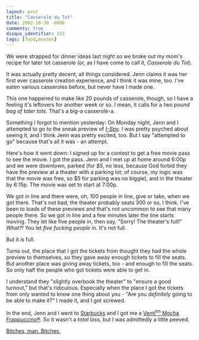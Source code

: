 ```yaml
---
layout: post
title: "Casserole du Tot"
date: 2002-10-30 -0800
comments: true
disqus_identifier: 155
tags: [food,movies]
---
```

We were strapped for dinner ideas last night so we broke out my mom's
recipe for tater tot casserole (or, as I have come to call it,
*Casserole du Tot*).

 It was actually pretty decent, all things considered. Jenn claims it
was her first ever casserole creation experience, and I think it was
mine, too. I've eaten various casseroles before, but never have I made
one.

 This one happened to make like 20 pounds of casserole, though, so I
have a feeling it's leftovers for another week or so. I mean, it calls
for a *two pound bag of tater tots*. That's a big-a casserole-a.

 Something I forgot to mention yesterday: On Monday night, Jenn and I
attempted to go to the sneak preview of
[*I-Spy*](http://us.imdb.com/Title?0297181). I was pretty psyched about
seeing it, and I think Jenn was pretty excited, too. But I say
"attempted to go" because that's all it was - an attempt.

 Here's how it went down: I signed up for a contest to get a free movie
pass to see the movie. I got the pass. Jenn and I met up at home around
6:00p and we were downtown, parked (for *$5*, no less, because God
forbid they have the preview at a theater with a parking lot; of course,
my logic was that the movie was free, so $5 for parking was no biggie),
and in the theater by 6:15p. The movie was set to start at 7:00p.

 We got in line and there were, oh, 100 people in line, give or take,
when we got there. That's not bad; the theater probably seats 300 or so,
I think. I've been to loads of these previews and that's not uncommon to
see that many people there. So we got in line and a few minutes later
the line starts moving. They let like five people in, then say, "Sorry!
The theater's full!" *What?!* You let *five fucking people in*. It's not
full.

 But it *is* full.

 Turns out, the place that I got the tickets from thought they had the
whole preview to themselves, so they gave away enough tickets to fill
the seats. But another place was giving away tickets, too - and enough
to fill the seats. So only half the people who got tickets were able to
get in.

 I understand they "slightly overbook the theater" to "ensure a good
turnout," but that's ridiculous. Especially when the place I got the
tickets from only wanted to know one thing about you - "Are you
*definitely* going to be able to make it?" I made it, and I got
screwed.

 In the end, Jenn and I went to [Starbucks](http://www.starbucks.com)
and I got me a [Venti<sup>tm</sup> Mocha
Frappuccino®](/archive/2002/04/18/coffee-a-primer.aspx). So it wasn't a
*total loss*, but I was admittedly a little peeved.

 [Bitches, man.
Bitches.](http://www.amazon.com/exec/obidos/ASIN/B00003CXCI/mhsvortex)
